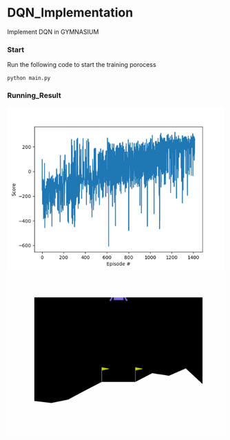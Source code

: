 # DQN_Implementation
Implement DQN in GYMNASIUM

### Start
Run the following code to start the training porocess
```
python main.py
```
### Running_Result
![](./Result.png)
![](./LunarLander_result.gif)
